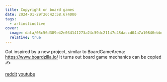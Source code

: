 ```yaml
---
title: Copyright on board games
date: 2024-01-29T20:42:58.674000
tags:
  - artinstinctive
cover:
  image: data/05c56d389e42e034141273a24c59dc21147c48daccd04a7a10840ebb4c2541ea.png
  relative: true
---
```


Got inspired by a new project, similar to BoardGameArena: https://www.boardzilla.io/
It turns out board game mechanics can be copied :writing_hand: 

[reddit](https://www.reddit.com/r/gamedev/comments/10f2nov/comment/j4uubum/) [youtube](https://www.youtube.com/watch?v=iZQJQYqhAgY)
